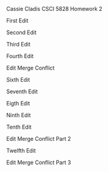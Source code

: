 Cassie Cladis
CSCI 5828
Homework 2

First Edit

Second Edit

Third Edit

Fourth Edit

Edit Merge Conflict 

Sixth Edit

Seventh Edit

Eigth Edit

Ninth Edit 

Tenth Edit

Edit Merge Conflict Part 2

Twelfth Edit

Edit Merge Conflict Part 3